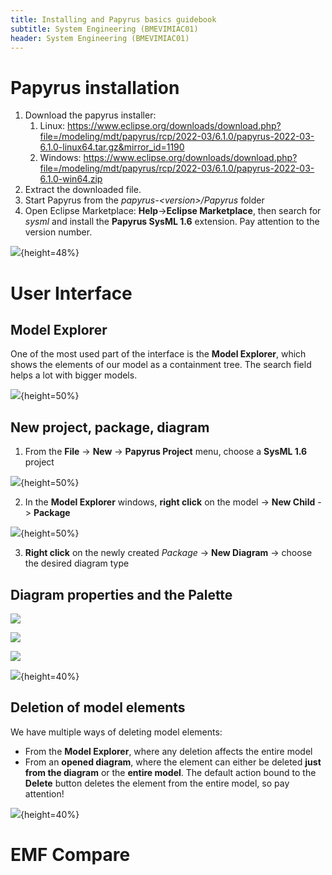 ```yaml
---
title: Installing and Papyrus basics guidebook 
subtitle: System Engineering (BMEVIMIAC01)
header: System Engineering (BMEVIMIAC01)
---
```


# Papyrus installation

1. Download the papyrus installer: 
    1. Linux: https://www.eclipse.org/downloads/download.php?file=/modeling/mdt/papyrus/rcp/2022-03/6.1.0/papyrus-2022-03-6.1.0-linux64.tar.gz&mirror_id=1190 
    1. Windows: https://www.eclipse.org/downloads/download.php?file=/modeling/mdt/papyrus/rcp/2022-03/6.1.0/papyrus-2022-03-6.1.0-win64.zip 
1. Extract the downloaded file.
1. Start Papyrus from the  _papyrus-\<version\>/Papyrus_ folder
1. Open Eclipse Marketplace: **Help**->**Eclipse Marketplace**, then search for _sysml_ and install the **Papyrus SysML 1.6** extension. Pay attention to the version number.

![](figs/install-marketplace.png){height=48%}

# User Interface

## Model Explorer
One of the most used part of the interface is the **Model Explorer**, which shows the elements of our model as a containment tree. The search field helps a lot with bigger models.

![](figs/install-model-explorer.png){height=50%}

## New project, package, diagram

1. From the **File** -> **New** -> **Papyrus Project** menu, choose a **SysML 1.6** project

![](figs/install-new-project.png){height=50%}

2. In the **Model Explorer** windows, **right click** on the model -> **New Child** -> **Package**

![](figs/install-new-package.png){height=50%}

3. **Right click** on the newly created _Package_ -> **New Diagram** -> choose the desired diagram type

## Diagram properties and the Palette

![](figs/install-properties.png)

![](figs/install-properties-grid.png)


![](figs/install-palette.png)

![](figs/install-palette-pin.png){height=40%}

## Deletion of model elements

We have multiple ways of deleting model elements:
- From the **Model Explorer**, where any deletion affects the entire model
- From an **opened diagram**, where the element can either be deleted **just from the diagram** or the **entire model**. The default action bound to the **Delete** button deletes the element from the entire model, so pay attention! 

![](figs/install-delete-element.png){height=40%}

# EMF Compare

